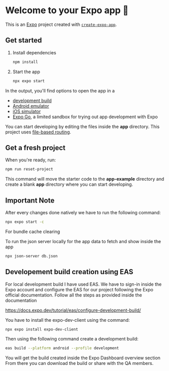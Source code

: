# Welcome to your Expo app 👋

This is an [Expo](https://expo.dev) project created with [`create-expo-app`](https://www.npmjs.com/package/create-expo-app).

## Get started

1. Install dependencies

   ```bash
   npm install
   ```

2. Start the app

   ```bash
   npx expo start
   ```

In the output, you'll find options to open the app in a

- [development build](https://docs.expo.dev/develop/development-builds/introduction/)
- [Android emulator](https://docs.expo.dev/workflow/android-studio-emulator/)
- [iOS simulator](https://docs.expo.dev/workflow/ios-simulator/)
- [Expo Go](https://expo.dev/go), a limited sandbox for trying out app development with Expo

You can start developing by editing the files inside the **app** directory. This project uses [file-based routing](https://docs.expo.dev/router/introduction).

## Get a fresh project

When you're ready, run:

```bash
npm run reset-project
```

This command will move the starter code to the **app-example** directory and create a blank **app** directory where you can start developing.

## Important Note

After every changes done natively we have to run the following command:

```bash
npx expo start -c
```
For bundle cache clearing

To run the json server locally for the app data to fetch and show inside the app
```bash
npx json-server db.json
```

## Developement build creation using EAS

For local development build I have used EAS.
We have to sign-in inside the Expo account and configure the 
EAS for our project following the Expo official documentation.
Follow all the steps as provided inside the documentation

https://docs.expo.dev/tutorial/eas/configure-development-build/

You have to install the expo-dev-client using the command:
```bash
npx expo install expo-dev-client
```

Then using the following command create a development build:
```bash
eas build --platform android --profile development
```

You will get the build created inside the Expo Dashboard overview section
From there you can download the build or share with the QA members.
